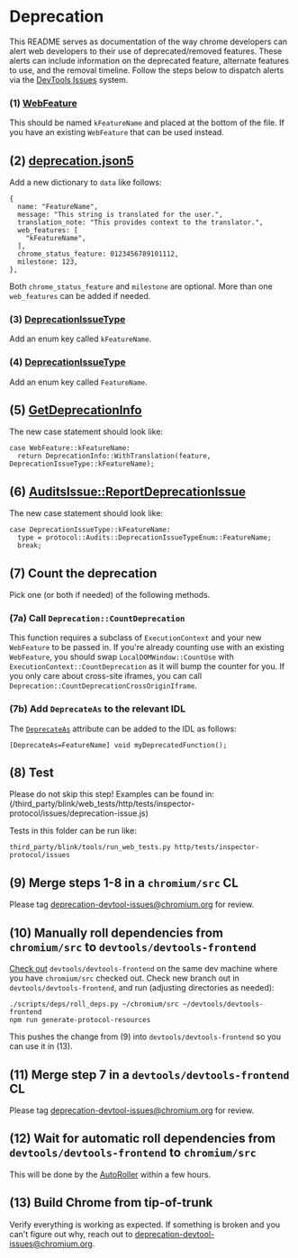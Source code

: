 # Deprecation

This README serves as documentation of the way chrome developers can alert web developers to their use of deprecated/removed features.
These alerts can include information on the deprecated feature, alternate features to use, and the removal timeline.
Follow the steps below to dispatch alerts via the [DevTools Issues](https://developer.chrome.com/docs/devtools/issues/) system.

### (1) [WebFeature](/third_party/blink/public/mojom/use_counter/metrics/web_feature.mojom)

This should be named `kFeatureName` and placed at the bottom of the file.
If you have an existing `WebFeature` that can be used instead.

## (2) [deprecation.json5](third_party/blink/renderer/core/frame/deprecation/deprecation.json5)

Add a new dictionary to `data` like follows:
```
{
  name: "FeatureName",
  message: "This string is translated for the user.",
  translation_note: "This provides context to the translator.",
  web_features: [
    "kFeatureName",
  ],
  chrome_status_feature: 0123456789101112,
  milestone: 123,
},
```
Both `chrome_status_feature` and `milestone` are optional.
More than one `web_features` can be added if needed.

### (3) [DeprecationIssueType](/third_party/blink/renderer/core/inspector/inspector_audits_issue.h)

Add an enum key called `kFeatureName`.

### (4) [DeprecationIssueType](/third_party/blink/public/devtools_protocol/browser_protocol.pdl)

Add an enum key called `FeatureName`.

## (5) [GetDeprecationInfo](/third_party/blink/renderer/core/frame/deprecation/deprecation.cc)

The new case statement should look like:
```
case WebFeature::kFeatureName:
  return DeprecationInfo::WithTranslation(feature, DeprecationIssueType::kFeatureName);
```

## (6) [AuditsIssue::ReportDeprecationIssue](/third_party/blink/renderer/core/inspector/inspector_audits_issue.cc)

The new case statement should look like:
```
case DeprecationIssueType::kFeatureName:
  type = protocol::Audits::DeprecationIssueTypeEnum::FeatureName;
  break;
```

## (7) Count the deprecation

Pick one (or both if needed) of the following methods.

### (7a) Call `Deprecation::CountDeprecation`

This function requires a subclass of `ExecutionContext` and your new `WebFeature` to be passed in.
If you're already counting use with an existing `WebFeature`, you should swap `LocalDOMWindow::CountUse` with `ExecutionContext::CountDeprecation` as it will bump the counter for you.
If you only care about cross-site iframes, you can call `Deprecation::CountDeprecationCrossOriginIframe`.

### (7b) Add `DeprecateAs` to the relevant IDL

The [`DeprecateAs`](https://chromium.googlesource.com/chromium/src/+/refs/heads/main/third_party/blink/renderer/bindings/IDLExtendedAttributes.md#DeprecateAs_m_a_c) attribute can be added to the IDL as follows:

```
[DeprecateAs=FeatureName] void myDeprecatedFunction();
```

## (8) Test

Please do not skip this step! Examples can be found in:
(/third_party/blink/web_tests/http/tests/inspector-protocol/issues/deprecation-issue.js)

Tests in this folder can be run like:
```
third_party/blink/tools/run_web_tests.py http/tests/inspector-protocol/issues
```

## (9) Merge steps 1-8 in a `chromium/src` CL

Please tag deprecation-devtool-issues@chromium.org for review.

## (10) Manually roll dependencies from `chromium/src` to `devtools/devtools-frontend`

[Check out](https://chromium.googlesource.com/devtools/devtools-frontend/+/refs/heads/main/docs/workflows.md) `devtools/devtools-frontend` on the same dev machine where you have `chromium/src` checked out.
Check new branch out in `devtools/devtools-frontend`, and run (adjusting directories as needed):
```
./scripts/deps/roll_deps.py ~/chromium/src ~/devtools/devtools-frontend
npm run generate-protocol-resources
```
This pushes the change from (9) into `devtools/devtools-frontend` so you can use it in (13).

## (11) Merge step 7 in a `devtools/devtools-frontend` CL

Please tag deprecation-devtool-issues@chromium.org for review.

## (12) Wait for automatic roll dependencies from `devtools/devtools-frontend` to `chromium/src`

This will be done by the [AutoRoller](https://autoroll.skia.org/r/devtools-frontend-chromium) within a few hours.

## (13) Build Chrome from tip-of-trunk

Verify everything is working as expected.
If something is broken and you can't figure out why, reach out to deprecation-devtool-issues@chromium.org.
